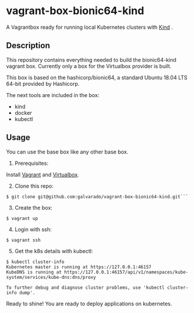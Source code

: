 # vagrant-box-bionic64-kind
A Vagrantbox ready  for running local Kubernetes clusters with [Kind](https://kind.sigs.k8s.io/) .

## Description
This repository contains everything needed to build the bionic64-kind vagrant box. Currently only a box for the Virtualbox provider is built.

This box is based on the hashicorp/bionic64, a standard Ubuntu 18.04 LTS 64-bit  provided by Hashicorp.

The next tools are included in the box:
* kind
* docker
* kubectl


## Usage
You can use the base box like any other base box. 

1. Prerequisites:

Install [Vagrant](https://www.vagrantup.com/docs/installation) and [Virtualbox](https://www.vagrantup.com/docs/providers/virtualbox).



2. Clone this repo:
```
$ git clone git@github.com:galvarado/vagrant-box-bionic64-kind.git```
```

3. Create the box:
```
$ vagrant up
```

4. Login with ssh:
```
$ vagrant ssh
```

5. Get the k8s details with kubectl:

```
$ kubectl cluster-info
Kubernetes master is running at https://127.0.0.1:46157
KubeDNS is running at https://127.0.0.1:46157/api/v1/namespaces/kube-system/services/kube-dns:dns/proxy

To further debug and diagnose cluster problems, use 'kubectl cluster-info dump'.
```

Ready to shine! You are ready to deploy applications on kubernetes.

